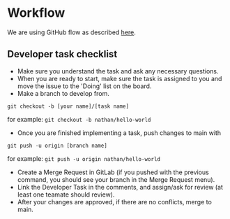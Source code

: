 # Workflow 

We are using GitHub flow as described [here](http://scottchacon.com/2011/08/31/github-flow.html). 

## Developer task checklist 
* Make sure you understand the task and ask any necessary questions. 
* When you are ready to start, make sure the task is assigned to you and move the issue to the 'Doing' list on the board.
* Make a branch to develop from.

`git checkout -b [your name]/[task name]`

for example: 
`git checkout -b nathan/hello-world`

* Once you are finished implementing a task, push changes to main with 

`git push -u origin [branch name]`

for example: 
`git push -u origin nathan/hello-world`

* Create a Merge Request in GitLab (if you pushed with the previous command, you should see your branch in the Merge Request menu).
* Link the Developer Task in the comments, and assign/ask for review (at least one teamate should review). 
* After your changes are approved, if there are no conflicts, merge to main. 
